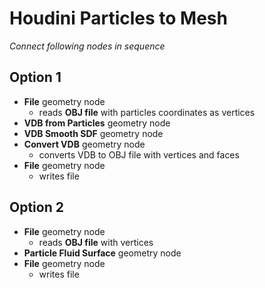 # Houdini Particles to Mesh
_Connect following nodes in sequence_
## Option 1
- **File** geometry node
  - reads **OBJ file** with particles coordinates as vertices
- **VDB from Particles** geometry node
- **VDB Smooth SDF** geometry node
- **Convert VDB** geometry node
  - converts VDB to OBJ file with vertices and faces
- **File** geometry node
  - writes file

## Option 2
- **File** geometry node
  - reads **OBJ file** with vertices
- **Particle Fluid Surface** geometry node
- **File** geometry node
  - writes file